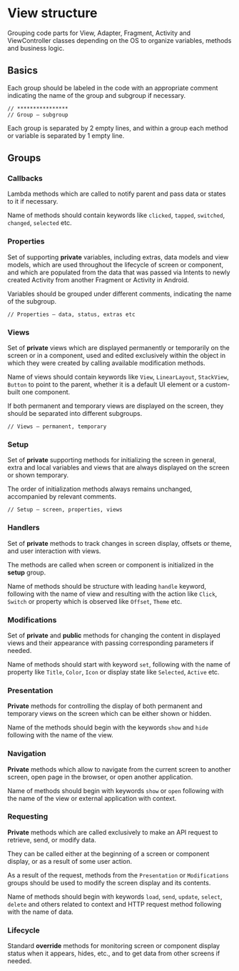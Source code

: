 # View structure

Grouping code parts for View, Adapter, Fragment, Activity and ViewController classes depending on the OS to organize variables, methods and business logic.

## Basics

Each group should be labeled in the code with an appropriate comment indicating the name of the group and subgroup if necessary.

```
// ****************
// Group – subgroup
```

Each group is separated by 2 empty lines, and within a group each method or variable is separated by 1 empty line.


## Groups

### Callbacks

Lambda methods which are called to notify parent and pass data or states to it if necessary.

Name of methods should contain keywords like `clicked`, `tapped`, `switched`, `changed`, `selected` etc.


### Properties

Set of supporting **private** variables, including extras, data models and view models, which are used throughout the lifecycle of screen or component, and which are populated from the data that was passed via Intents to newly created Activity from another Fragment or Activity in Android.

Variables should be grouped under different comments, indicating the name of the subgroup.

```
// Properties – data, status, extras etc
```


### Views

Set of **private** views which are displayed permanently or temporarily on the screen or in a component, used and edited exclusively within the object in which they were created by calling available modification methods.

Name of views should contain keywords like `View`, `LinearLayout`, `StackView`, `Button` to point to the parent, whether it is a default UI element or a custom-built one component.

If both permanent and temporary views are displayed on the screen, they should be separated into different subgroups.

```
// Views – permanent, temporary
```


### Setup

Set of **private** supporting methods for initializing the screen in general, extra and local variables and views that are always displayed on the screen or shown temporary.

The order of initialization methods always remains unchanged, accompanied by relevant comments.

```
// Setup – screen, properties, views
```


### Handlers

Set of **private** methods to track changes in screen display, offsets or theme, and user interaction with views.

The methods are called when screen or component is initialized in the **setup** group.

Name of methods should be structure with leading `handle` keyword, following with the name of view and resulting with the action like `Click`, `Switch` or property which is observed like `Offset`, `Theme` etc.


### Modifications

Set of **private** and **public** methods for changing the content in displayed views and their appearance with passing corresponding parameters if needed.

Name of methods should start with keyword `set`, following with the name of property like `Title`, `Color`, `Icon` or display state like `Selected`, `Active` etc.


### Presentation

**Private** methods for controlling the display of both permanent and temporary views on the screen which can be either shown or hidden.

Name of the methods should begin with the keywords `show` and `hide` following with the name of the view.


### Navigation

**Private** methods which allow to navigate from the current screen to another screen, open page in the browser, or open another application.

Name of methods should begin with keywords `show` or `open` following with the name of the view or external application with context.


### Requesting

**Private** methods which are called exclusively to make an API request to retrieve, send, or modify data.

They can be called either at the beginning of a screen or component display, or as a result of some user action.

As a result of the request, methods from the `Presentation` or `Modifications` groups should be used to modify the screen display and its contents.

Name of methods should begin with keywords `load`, `send`, `update`, `select`, `delete` and others related to context and HTTP request method following with the name of data.


### Lifecycle

Standard **override** methods for monitoring screen or component display status when it appears, hides, etc., and to get data from other screens if needed.
